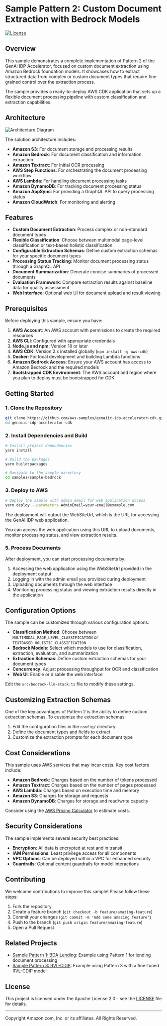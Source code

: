 # Sample Pattern 2: Custom Document Extraction with Bedrock Models

[![License](https://img.shields.io/badge/License-Apache%202.0-blue.svg)](https://opensource.org/licenses/Apache-2.0)

## Overview

This sample demonstrates a complete implementation of Pattern 2 of the GenAI IDP Accelerator, focused on custom document extraction using Amazon Bedrock foundation models. It showcases how to extract structured data from complex or custom document types that require fine-grained control over the extraction process.

The sample provides a ready-to-deploy AWS CDK application that sets up a flexible document processing pipeline with custom classification and extraction capabilities.

## Architecture

![Architecture Diagram](./docs/architecture.png)

The solution architecture includes:

- **Amazon S3**: For document storage and processing results
- **Amazon Bedrock**: For document classification and information extraction
- **Amazon Textract**: For initial OCR processing
- **AWS Step Functions**: For orchestrating the document processing workflow
- **AWS Lambda**: For handling document processing tasks
- **Amazon DynamoDB**: For tracking document processing status
- **Amazon AppSync**: For providing a GraphQL API to query processing status
- **Amazon CloudWatch**: For monitoring and alerting

## Features

- **Custom Document Extraction**: Process complex or non-standard document types
- **Flexible Classification**: Choose between multimodal page-level classification or text-based holistic classification
- **Configurable Extraction Schemas**: Define custom extraction schemas for your specific document types
- **Processing Status Tracking**: Monitor document processing status through a GraphQL API
- **Document Summarization**: Generate concise summaries of processed documents
- **Evaluation Framework**: Compare extraction results against baseline data for quality assessment
- **Web Interface**: Optional web UI for document upload and result viewing

## Prerequisites

Before deploying this sample, ensure you have:

1. **AWS Account**: An AWS account with permissions to create the required resources
2. **AWS CLI**: Configured with appropriate credentials
3. **Node.js and npm**: Version 18 or later
4. **AWS CDK**: Version 2.x installed globally (`npm install -g aws-cdk`)
5. **Docker**: For local development and building Lambda functions
6. **Amazon Bedrock Access**: Ensure your AWS account has access to Amazon Bedrock and the required models
7. **Bootstrapped CDK Environment**: The AWS account and region where you plan to deploy must be bootstrapped for CDK

## Getting Started

### 1. Clone the Repository

```bash
git clone https://github.com/aws-samples/genaiic-idp-accelerator-cdk.git
cd genaiic-idp-accelerator-cdk
```

### 2. Install Dependencies and Build

```bash
# Install project dependencies
yarn install

# Build the packages
yarn build:packages

# Navigate to the sample directory
cd samples/sample-bedrock
```

### 3. Deploy to AWS

```bash
# Deploy the sample with admin email for web application access
yarn deploy --parameters AdminEmail=your-email@example.com
```

The deployment will output the WebSiteUrl, which is the URL for accessing the GenAI IDP web application.

You can access the web application using this URL to upload documents, monitor processing status, and view extraction results.

### 5. Process Documents

After deployment, you can start processing documents by:

1. Accessing the web application using the WebSiteUrl provided in the deployment output
2. Logging in with the admin email you provided during deployment
3. Uploading documents through the web interface
4. Monitoring processing status and viewing extraction results directly in the application

## Configuration Options

The sample can be customized through various configuration options:

- **Classification Method**: Choose between `MULTIMODAL_PAGE_LEVEL_CLASSIFICATION` or `TEXTBASED_HOLISTIC_CLASSIFICATION`
- **Bedrock Models**: Select which models to use for classification, extraction, evaluation, and summarization
- **Extraction Schemas**: Define custom extraction schemas for your document types
- **Concurrency**: Adjust processing throughput for OCR and classification
- **Web UI**: Enable or disable the web interface

Edit the `src/bedrock-llm-stack.ts` file to modify these settings.

## Customizing Extraction Schemas

One of the key advantages of Pattern 2 is the ability to define custom extraction schemas. To customize the extraction schemas:

1. Edit the configuration files in the `config/` directory
2. Define the document types and fields to extract
3. Customize the extraction prompts for each document type

## Cost Considerations

This sample uses AWS services that may incur costs. Key cost factors include:

- **Amazon Bedrock**: Charges based on the number of tokens processed
- **Amazon Textract**: Charges based on the number of pages processed
- **AWS Lambda**: Charges based on execution time and memory
- **Amazon S3**: Charges for storage and requests
- **Amazon DynamoDB**: Charges for storage and read/write capacity

Consider using the [AWS Pricing Calculator](https://calculator.aws) to estimate costs.

## Security Considerations

The sample implements several security best practices:

- **Encryption**: All data is encrypted at rest and in transit
- **IAM Permissions**: Least privilege access for all components
- **VPC Options**: Can be deployed within a VPC for enhanced security
- **Guardrails**: Optional content guardrails for model interactions

## Contributing

We welcome contributions to improve this sample! Please follow these steps:

1. Fork the repository
2. Create a feature branch (`git checkout -b feature/amazing-feature`)
3. Commit your changes (`git commit -m 'Add some amazing feature'`)
4. Push to the branch (`git push origin feature/amazing-feature`)
5. Open a Pull Request

## Related Projects

- [Sample Pattern 1: BDA Lending](../sample-bda-lending): Example using Pattern 1 for lending document processing
- [Sample Pattern 3: RVL-CDIP](../sample-sagemaker-udop-rvl-cdip): Example using Pattern 3 with a fine-tuned RVL-CDIP model

## License

This project is licensed under the Apache License 2.0 - see the [LICENSE](../../LICENSE) file for details.

---

Copyright Amazon.com, Inc. or its affiliates. All Rights Reserved.
